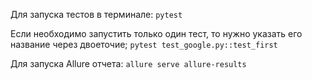 Для запуска тестов в терминале: `pytest`

Если необходимо запустить только один тест, 
то нужно указать его название через двоеточие; 
`pytest test_google.py::test_first`

Для запуска Allure отчета:
`allure serve allure-results`
